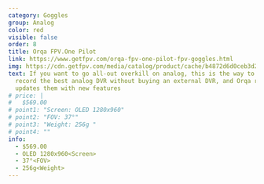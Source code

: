 ```yaml
---
category: Goggles
group: Analog
color: red
visible: false
order: 8
title: Orqa FPV.One Pilot
link: https://www.getfpv.com/orqa-fpv-one-pilot-fpv-goggles.html
img: https://cdn.getfpv.com/media/catalog/product/cache/b4872d6d0ceb3d2181c291dd3ccc7b81/o/r/orqa-fpv.one-pilot-fpv-goggles-main-2.jpg
text: If you want to go all-out overkill on analog, this is the way to go. They
  record the best analog DVR without buying an external DVR, and Orqa regularly
  updates them with new features
# price: |
#   $569.00
# point1: "Screen: OLED 1280x960"
# point2: "FOV: 37°"
# point3: "Weight: 256g "
# point4: ""
info:
  - $569.00
  - OLED 1280x960<Screen>
  - 37°<FOV>
  - 256g<Weight>
---
```

